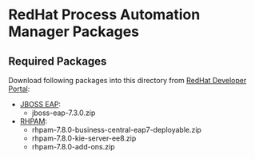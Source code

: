 # RedHat Process Automation Manager Packages
## Required Packages
Download following packages into this directory from [RedHat Developer Portal](https://developers.redhat.com/products):
* [JBOSS EAP](https://developers.redhat.com/products/eap/download):
  * jboss-eap-7.3.0.zip
* [RHPAM](https://developers.redhat.com/products/rhpam/download):
  * rhpam-7.8.0-business-central-eap7-deployable.zip
  * rhpam-7.8.0-kie-server-ee8.zip
  * rhpam-7.8.0-add-ons.zip
